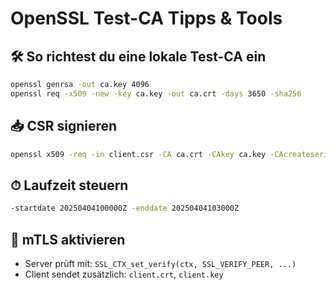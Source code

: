 # OpenSSL Test-CA Tipps & Tools

## 🛠 So richtest du eine lokale Test-CA ein

```bash
openssl genrsa -out ca.key 4096
openssl req -x509 -new -key ca.key -out ca.crt -days 3650 -sha256
```

## 📥 CSR signieren

```bash
openssl x509 -req -in client.csr -CA ca.crt -CAkey ca.key -CAcreateserial -out client.crt -days 1 -sha256
```

## ⏱ Laufzeit steuern

```bash
-startdate 20250404100000Z -enddate 20250404103000Z
```

## 🔐 mTLS aktivieren

- Server prüft mit: `SSL_CTX_set_verify(ctx, SSL_VERIFY_PEER, ...)`
- Client sendet zusätzlich: `client.crt`, `client.key`
